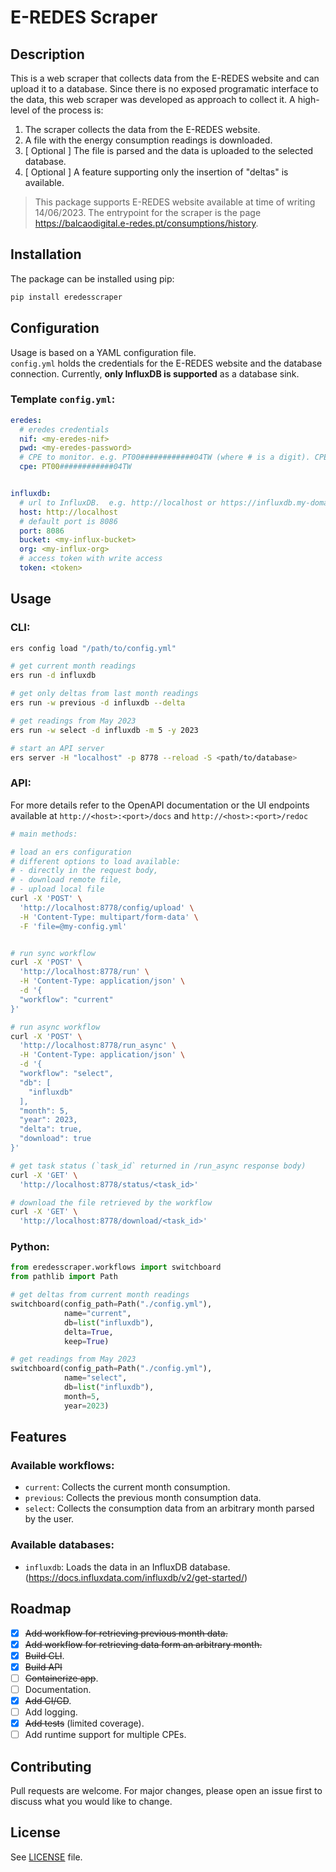 # E-REDES Scraper
## Description
This is a web scraper that collects data from the E-REDES website and can upload it to a database.
Since there is no exposed programatic interface to the data, this web scraper was developed as approach to collect it.
A high-level of the process is:
1. The scraper collects the data from the E-REDES website.
2. A file with the energy consumption readings is downloaded.
3. [ Optional ] The file is parsed and the data is uploaded to the selected database. 
4. [ Optional ] A feature supporting only the insertion of "deltas" is available.

> This package supports E-REDES website available at time of writing 14/06/2023. 
> The entrypoint for the scraper is the page https://balcaodigital.e-redes.pt/consumptions/history.

## Installation
The package can be installed using pip:
```bash
pip install eredesscraper
```

## Configuration
Usage is based on a YAML configuration file.  
`config.yml` holds the credentials for the E-REDES website and 
the database connection. Currently, **only InfluxDB is supported** as a database sink.  

### Template `config.yml`:
```yaml
eredes:
  # eredes credentials
  nif: <my-eredes-nif>
  pwd: <my-eredes-password>
  # CPE to monitor. e.g. PT00############04TW (where # is a digit). CPE can be found in your bill details
  cpe: PT00############04TW


influxdb:
  # url to InfluxDB.  e.g. http://localhost or https://influxdb.my-domain.com
  host: http://localhost
  # default port is 8086
  port: 8086
  bucket: <my-influx-bucket>
  org: <my-influx-org>
  # access token with write access
  token: <token>
```

## Usage
### CLI:
```bash
ers config load "/path/to/config.yml"

# get current month readings
ers run -d influxdb

# get only deltas from last month readings 
ers run -w previous -d influxdb --delta

# get readings from May 2023
ers run -w select -d influxdb -m 5 -y 2023

# start an API server
ers server -H "localhost" -p 8778 --reload -S <path/to/database>
```

### API:

For more details refer to the OpenAPI documentation or the UI endpoints available at `http://<host>:<port>/docs` and `http://<host>:<port>/redoc`

```bash
# main methods:

# load an ers configuration 
# different options to load available:
# - directly in the request body,
# - download remote file,
# - upload local file
curl -X 'POST' \
  'http://localhost:8778/config/upload' \
  -H 'Content-Type: multipart/form-data' \
  -F 'file=@my-config.yml'


# run sync workflow
curl -X 'POST' \
  'http://localhost:8778/run' \
  -H 'Content-Type: application/json' \
  -d '{
  "workflow": "current"
}'

# run async workflow
curl -X 'POST' \
  'http://localhost:8778/run_async' \
  -H 'Content-Type: application/json' \
  -d '{
  "workflow": "select",
  "db": [
    "influxdb"
  ],
  "month": 5,
  "year": 2023,
  "delta": true,
  "download": true
}'

# get task status (`task_id` returned in /run_async response body)
curl -X 'GET' \
  'http://localhost:8778/status/<task_id>'

# download the file retrieved by the workflow
curl -X 'GET' \
  'http://localhost:8778/download/<task_id>'
```

### Python:

```python
from eredesscraper.workflows import switchboard
from pathlib import Path

# get deltas from current month readings
switchboard(config_path=Path("./config.yml"),
            name="current",
            db=list("influxdb"),
            delta=True,
            keep=True)

# get readings from May 2023
switchboard(config_path=Path("./config.yml"),
            name="select",
            db=list("influxdb"),
            month=5,
            year=2023)
```

## Features
### Available workflows:
- `current`: Collects the current month consumption.
- `previous`: Collects the previous month consumption data.
- `select`: Collects the consumption data from an arbitrary month parsed by the user.

### Available databases:
- `influxdb`: Loads the data in an InfluxDB database. (https://docs.influxdata.com/influxdb/v2/get-started/)

## Roadmap
- [X] ~~Add workflow for retrieving previous month data.~~
- [X] ~~Add workflow for retrieving data form an arbitrary month.~~
- [X] ~~Build CLI~~.
- [X] ~~Build API~~
- [ ] ~~Containerize app~~.
- [ ] Documentation.
- [X] ~~Add CI/CD~~.
- [ ] Add logging.
- [X] ~~Add tests~~ (limited coverage).
- [ ] Add runtime support for multiple CPEs.

## Contributing
Pull requests are welcome. For major changes, please open an issue first to discuss what you would like to change.

## License
See [LICENSE](LICENSE) file.
